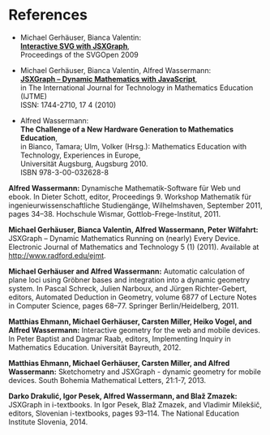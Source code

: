 # References

<style>
#section-references ul li {
   margin-bottom: 20px;
}
</style>

- Michael Gerhäuser, Bianca Valentin:  
  [**Interactive SVG with JSXGraph**](/media/pdf/jsxgraph.pdf),  
  Proceedings of the SVGOpen 2009

- Michael Gerhäuser, Bianca Valentin, Alfred Wassermann:  
  [**JSXGraph – Dynamic Mathematics with JavaScript**](https://www.learntechlib.org/p/109512/),  
  in The International Journal for Technology in Mathematics Education (IJTME)  
  ISSN: 1744-2710, 17 4 (2010)

- Alfred Wassermann:  
  **The Challenge of a New Hardware Generation to Mathematics Education**,  
  in Bianco, Tamara; Ulm, Volker (Hrsg.): Mathematics Education with Technology, Experiences in Europe,  
  Universität Augsburg, Augsburg 2010.  
  ISBN 978-3-00-032628-8

<b>Alfred Wassermann:</b> Dynamische Mathematik-Software für Web und ebook. In Dieter Schott, editor, Proceedings 9. Workshop Mathematik für ingenieurwissenschaftliche
Studiengänge, Wilhelmshaven, September 2011, pages 34–38. Hochschule Wismar, Gottlob-Frege-Institut, 2011. <br>

<b>Michael Gerhäuser, Bianca Valentin, Alfred Wassermann, Peter Wilfahrt:</b> JSXGraph – Dynamic Mathematics Running on (nearly) Every Device. Electronic Journal of Mathematics and
Technology 5 (1) (2011). Available at http://www.radford.edu/ejmt. <br>

<b>Michael Gerhäuser and Alfred Wassermann:</b> Automatic calculation of plane loci using Gröbner bases and integration into a dynamic geometry system. In Pascal Schreck, Julien
Narboux, and Jürgen Richter-Gebert, editors, Automated Deduction in Geometry, volume 6877 of Lecture Notes in Computer Science, pages 68–77. Springer Berlin/Heidelberg, 2011. <br>

<b>Matthias Ehmann, Michael Gerhäuser, Carsten Miller, Heiko Vogel, and Alfred Wassermann:</b> Interactive geometry for the web and mobile devices. In Peter Baptist and Dagmar
Raab, editors, Implementing Inquiry in Mathematics Education. Universität Bayreuth, 2012. <br>

<b>Matthias Ehmann, Michael Gerhäuser, Carsten Miller, and Alfred Wassermann:</b> Sketchometry and JSXGraph - dynamic geometry for mobile devices. South Bohemia Mathematical
Letters, 21:1-7, 2013. <br>

<b>Darko Drakulić, Igor Pesek, Alfred Wassermann, and Blaž Zmazek:</b> JSXGraph in i-textbooks. In Igor Pesek, Blaž Zmazek, and Vladimir Milekšič, editors, Slovenian i-textbooks,
pages 93–114. The National Education Institute Slovenia, 2014. <br>